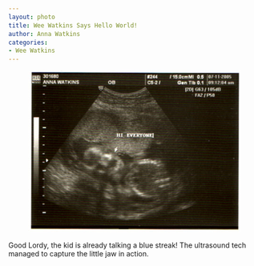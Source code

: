 ```yaml
---
layout: photo
title: Wee Watkins Says Hello World!
author: Anna Watkins
categories:
- Wee Watkins
---
```


<figure><img class="photo" src="/photos/say-hello.jpg"></figure>

Good Lordy, the kid is already talking a blue streak! The ultrasound tech
managed to capture the little jaw in action.

